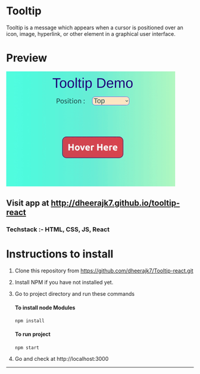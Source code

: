 # Tooltip

Tooltip is a message which appears when a cursor is positioned over an icon, image, hyperlink, or other element in a graphical user interface.

# Preview

![gif image](./static/images/preview.gif)

## Visit app at http://dheerajk7.github.io/tooltip-react

### Techstack :- HTML, CSS, JS, React

# Instructions to install

1. Clone this repository from https://github.com/dheerajk7/Tooltip-react.git
2. Install NPM if you have not installed yet.
3. Go to project directory and run these commands

   #### To install node Modules

   ```
   npm install
   ```

   #### To run project

   ```
   npm start
   ```

4. Go and check at http://localhost:3000

---
